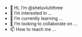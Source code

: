 - 👋 Hi, I’m @sheluvluhthree
- 👀 I’m interested in ...
- 🌱 I’m currently learning ...
- 💞️ I’m looking to collaborate on ...
- 📫 How to reach me ...

<!---
sheluvluhthree/sheluvluhthree is a ✨ special ✨ repository because its `README.md` (this file) appears on your GitHub profile.
You can click the Preview link to take a look at your changes.
--->
